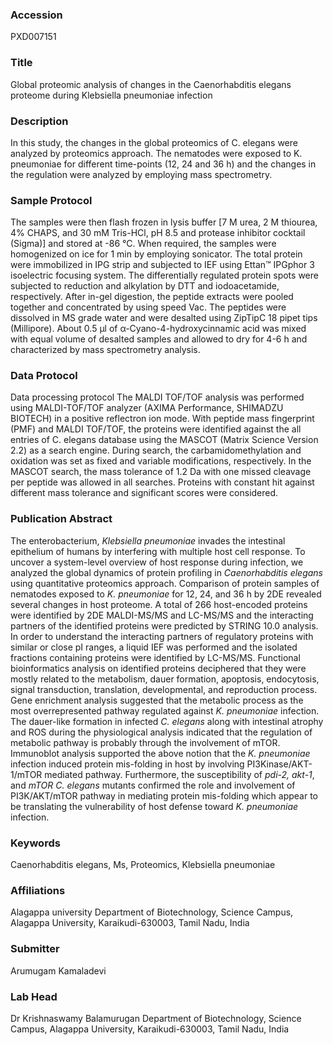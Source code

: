 ### Accession
PXD007151

### Title
Global proteomic analysis of changes in the Caenorhabditis elegans proteome during Klebsiella pneumoniae infection

### Description
In this study, the changes in the global proteomics of C. elegans were analyzed by proteomics approach. The nematodes were exposed to K. pneumoniae for different time-points (12, 24 and 36 h) and the changes in the regulation were analyzed by employing mass spectrometry.

### Sample Protocol
The samples were then flash frozen in lysis buffer [7 M urea, 2 M thiourea, 4% CHAPS, and 30 mM Tris-HCl, pH 8.5 and protease inhibitor cocktail (Sigma)] and stored at -86 °C. When required, the samples were homogenized on ice for 1 min by employing sonicator. The total protein were immobilized in IPG strip and subjected to IEF using Ettan™ IPGphor 3 isoelectric focusing system. The differentially regulated protein spots were subjected to reduction and alkylation by DTT and iodoacetamide, respectively. After in-gel digestion, the peptide extracts were pooled together and concentrated by using speed Vac. The peptides were dissolved in MS grade water and were desalted using ZipTipC 18 pipet tips (Millipore). About 0.5 μl of α-Cyano-4-hydroxycinnamic acid was mixed with equal volume of desalted samples and allowed to dry for 4-6 h and characterized by mass spectrometry analysis.

### Data Protocol
Data processing protocol The MALDI TOF/TOF analysis was performed using MALDI-TOF/TOF analyzer (AXIMA Performance, SHIMADZU BIOTECH) in a positive reflectron ion mode. With peptide mass fingerprint (PMF) and MALDI TOF/TOF, the proteins were identified against the all entries of C. elegans database using the MASCOT (Matrix Science Version 2.2) as a search engine. During search, the carbamidomethylation and oxidation was set as fixed and variable modifications, respectively. In the MASCOT search, the mass tolerance of 1.2 Da with one missed cleavage per peptide was allowed in all searches. Proteins with constant hit against different mass tolerance and significant scores were considered.

### Publication Abstract
The enterobacterium, <i>Klebsiella pneumoniae</i> invades the intestinal epithelium of humans by interfering with multiple host cell response. To uncover a system-level overview of host response during infection, we analyzed the global dynamics of protein profiling in <i>Caenorhabditis elegans</i> using quantitative proteomics approach. Comparison of protein samples of nematodes exposed to <i>K. pneumoniae</i> for 12, 24, and 36 h by 2DE revealed several changes in host proteome. A total of 266 host-encoded proteins were identified by 2DE MALDI-MS/MS and LC-MS/MS and the interacting partners of the identified proteins were predicted by STRING 10.0 analysis. In order to understand the interacting partners of regulatory proteins with similar or close pI ranges, a liquid IEF was performed and the isolated fractions containing proteins were identified by LC-MS/MS. Functional bioinformatics analysis on identified proteins deciphered that they were mostly related to the metabolism, dauer formation, apoptosis, endocytosis, signal transduction, translation, developmental, and reproduction process. Gene enrichment analysis suggested that the metabolic process as the most overrepresented pathway regulated against <i>K. pneumoniae</i> infection. The dauer-like formation in infected <i>C. elegans</i> along with intestinal atrophy and ROS during the physiological analysis indicated that the regulation of metabolic pathway is probably through the involvement of mTOR. Immunoblot analysis supported the above notion that the <i>K. pneumoniae</i> infection induced protein mis-folding in host by involving PI3Kinase/AKT-1/mTOR mediated pathway. Furthermore, the susceptibility of <i>pdi-2, akt-1</i>, and <i>mTOR C. elegans</i> mutants confirmed the role and involvement of PI3K/AKT/mTOR pathway in mediating protein mis-folding which appear to be translating the vulnerability of host defense toward <i>K. pneumoniae</i> infection.

### Keywords
Caenorhabditis elegans, Ms, Proteomics, Klebsiella pneumoniae

### Affiliations
Alagappa university
Department of Biotechnology, Science Campus, Alagappa University, Karaikudi-630003, Tamil Nadu, India

### Submitter
Arumugam Kamaladevi

### Lab Head
Dr Krishnaswamy Balamurugan
Department of Biotechnology, Science Campus, Alagappa University, Karaikudi-630003, Tamil Nadu, India


